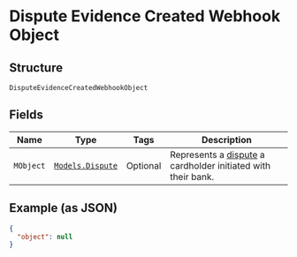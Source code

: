 
# Dispute Evidence Created Webhook Object

## Structure

`DisputeEvidenceCreatedWebhookObject`

## Fields

| Name | Type | Tags | Description |
|  --- | --- | --- | --- |
| `MObject` | [`Models.Dispute`](../../doc/models/dispute.md) | Optional | Represents a [dispute](https://developer.squareup.com/docs/disputes-api/overview) a cardholder initiated with their bank. |

## Example (as JSON)

```json
{
  "object": null
}
```

